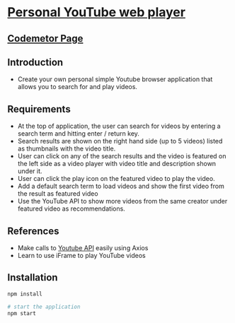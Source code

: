 # [Personal YouTube web player](my-youtube-player.netlify.app/)

## [Codemetor Page](https://www.codementor.io/project-solutions/awdfoy7t2n)

## Introduction

- Create your own personal simple Youtube browser application that allows you to search for and play videos.

## Requirements

- At the top of application, the user can search for videos by entering a search term and hitting enter / return key.
- Search results are shown on the right hand side (up to 5 videos) listed as thumbnails with the video title.
- User can click on any of the search results and the video is featured on the left side as a video player with video title and description shown under it.
- User can click the play icon on the featured video to play the video.
- Add a default search term to load videos and show the first video from the result as featured video
- Use the YouTube API to show more videos from the same creator under featured video as recommendations.


## References 

- Make calls to [Youtube API](https://developers.google.com/youtube/v3) easily using Axios
- Learn to use iFrame to play YouTube videos

## Installation

```bash
npm install

# start the application
npm start
```
